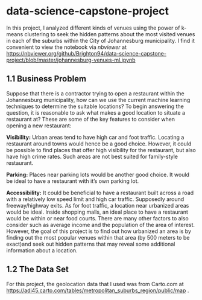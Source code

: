# data-science-capstone-project
In this project, I analyzed different kinds of venues using the power of k-means clustering to seek the hidden patterns about the most visited venues in each of the suburbs within the City of Johannesburg municipality. I find it convenient to view the notebook via _nbviewer_ at https://nbviewer.org/github/Brighton94/data-science-capstone-project/blob/master/johannesburg-venues-ml.ipynb
## 1.1 Business Problem
Suppose that there is a contractor trying to open a restaurant within the Johannesburg municipality, how can we use the current machine learning techniques to determine the suitable locations?
To begin answering the question, it is reasonable to ask what makes a good location to situate a restaurant at? These are some of the key features to consider when opening a new restaurant:

__Visibility:__ Urban areas tend to have high car and foot traffic. Locating a restaurant around towns would hence be a good choice. However, it could be possible to find places that offer high visibility for the restaurant, but also have high crime rates. Such areas are not best suited for family-style restaurant.

__Parking:__ Places near parking lots would be another good choice. It would be ideal to have a restaurant with it’s own parking lot.

__Accessibility:__ It could be beneficial to have a restaurant built across a road with a relatively low speed limit and high car traffic. Supposedly around freeway/highway exits. As for foot traffic, a location near urbanized areas would be ideal. Inside shopping malls, an ideal place to have a restaurant would be within or near food courts.
There are many other factors to also consider such as average income and the population of the area of interest. However, the goal of this project is to find out how urbanized an area is by finding out the most popular venues within that area (by 500 meters to be exact)and seek out hidden patterns that may reveal some additional information about a location.
## 1.2 The Data Set
For this project, the geolocation data that I used was from Carto.com at https://adi45.carto.com/tables/metropolitan_suburbs_region/public/map .

